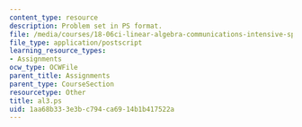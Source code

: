 ```yaml
---
content_type: resource
description: Problem set in PS format.
file: /media/courses/18-06ci-linear-algebra-communications-intensive-spring-2004/1aa68b333e3bc794ca6914b1b417522a_al3.ps
file_type: application/postscript
learning_resource_types:
- Assignments
ocw_type: OCWFile
parent_title: Assignments
parent_type: CourseSection
resourcetype: Other
title: al3.ps
uid: 1aa68b33-3e3b-c794-ca69-14b1b417522a
---
```


